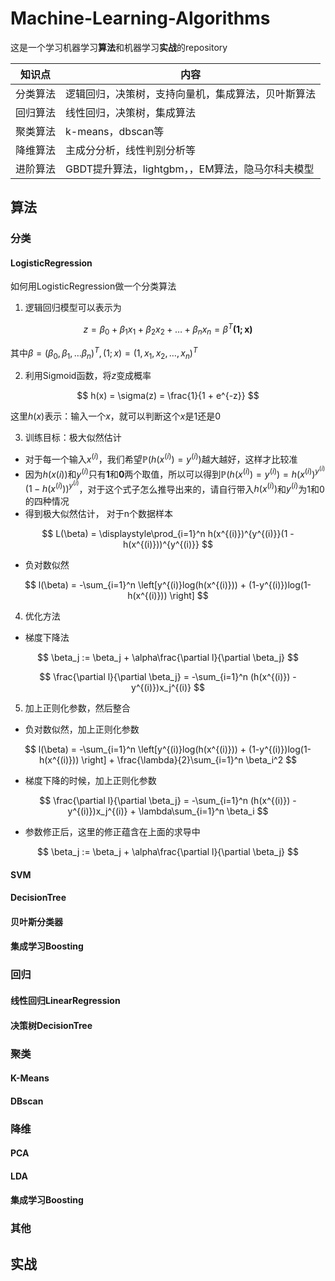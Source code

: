 # Machine-Learning-Algorithms

这是一个学习机器学习**算法**和机器学习**实战**的repository

| 知识点   | 内容                                               |
| -------- | -------------------------------------------------- |
| 分类算法 | 逻辑回归，决策树，支持向量机，集成算法，贝叶斯算法 |
| 回归算法 | 线性回归，决策树，集成算法                         |
| 聚类算法 | k-means，dbscan等                                  |
| 降维算法 | 主成分分析，线性判别分析等                         |
| 进阶算法 | GBDT提升算法，lightgbm，，EM算法，隐马尔科夫模型   |

## 算法

### 分类

#### LogisticRegression

如何用LogisticRegression做一个分类算法

1. 逻辑回归模型可以表示为

$$
z = \beta_0 + \beta_1x_1 + \beta_2x_2 + \dots + \beta_nx_n = \beta^T\mathbf{(1;x)}
$$

其中$\beta = (\beta_0, \beta_1, \dots\beta_n)^T, (1;x) = (1, x_1, x_2, \dots, x_n)^T$ 

2. 利用Sigmoid函数，将$z$变成概率

$$
h(x) = \sigma(z) = \frac{1}{1 + e^{-z}}
$$

这里$h(x)$表示：输入一个$x$，就可以判断这个$x$是$1$还是$0$



3. 训练目标：极大似然估计

* 对于每一个输入$x^{(i)}$，我们希望$\mathbb{P}(h(x^{(i)}) = y^{(i)})$越大越好，这样才比较准
* 因为$h(x{(i)})$和$y^{(i)}$只有**1**和**0**两个取值，所以可以得到$\mathbb{P}(h(x^{(i)}) = y^{(i)}) = h(x^{(i)})^{y^{(i)}}(1 - h(x^{(i)}))^{y^{(i)}}$，对于这个式子怎么推导出来的，请自行带入$h(x^{(i)})$和$y^{(i)}$为1和0的四种情况
* 得到极大似然估计， 对于n个数据样本

$$
L(\beta) = \displaystyle\prod_{i=1}^n h(x^{(i)})^{y^{(i)}}(1 - h(x^{(i)}))^{y^{(i)}}
$$

* 负对数似然

$$
l(\beta) = -\sum_{i=1}^n \left[y^{(i)}log(h(x^{(i)})) + (1-y^{(i)})log(1-h(x^{(i)}))     \right]
$$



4. 优化方法

* 梯度下降法

$$
\beta_j := \beta_j + \alpha\frac{\partial l}{\partial \beta_j}
$$

$$
\frac{\partial l}{\partial \beta_j} = -\sum_{i=1}^n (h(x^{(i)}) - y^{(i)})x_j^{(i)}
$$

5. 加上正则化参数，然后整合

* 负对数似然，加上正则化参数

$$
l(\beta) = -\sum_{i=1}^n \left[y^{(i)}log(h(x^{(i)})) + (1-y^{(i)})log(1-h(x^{(i)}))     \right] + \frac{\lambda}{2}\sum_{i=1}^n \beta_i^2
$$

* 梯度下降的时候，加上正则化参数

$$
\frac{\partial l}{\partial \beta_j} = -\sum_{i=1}^n (h(x^{(i)}) - y^{(i)})x_j^{(i)} + \lambda\sum_{i=1}^n \beta_i
$$

* 参数修正后，这里的修正蕴含在上面的求导中

$$
\beta_j := \beta_j + \alpha\frac{\partial l}{\partial \beta_j}
$$

#### SVM

#### DecisionTree

#### 贝叶斯分类器

#### 集成学习Boosting

### 回归

#### 线性回归LinearRegression

#### 决策树DecisionTree

### 聚类

#### K-Means

#### DBscan

### 降维

#### PCA

#### LDA

#### 集成学习Boosting

### 其他

## 实战
